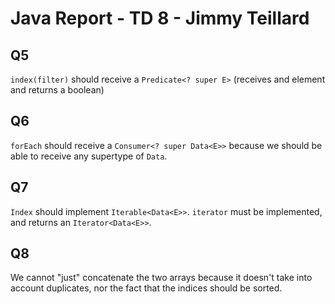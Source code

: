 # Java Report - TD 8 - Jimmy Teillard

## Q5

`index(filter)` should receive a `Predicate<? super E>` 
(receives and element and returns a boolean)

## Q6

`forEach` should receive a `Consumer<? super Data<E>>`
because we should be able to receive any supertype of `Data`.

## Q7

`Index` should implement `Iterable<Data<E>>`. `iterator` must be implemented,
and returns an `Iterator<Data<E>>`.

## Q8

We cannot "just" concatenate the two arrays because it doesn't take into
account duplicates, nor the fact that the indices should be sorted.